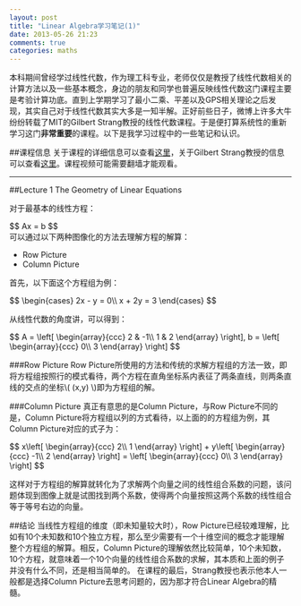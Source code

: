 ```yaml
---
layout: post
title: "Linear Algebra学习笔记(1)"
date: 2013-05-26 21:23
comments: true
categories: maths
---
```

本科期间曾经学过线性代数，作为理工科专业，老师仅仅是教授了线性代数相关的计算方法以及一些基本概念，身边的朋友和同学也普遍反映线性代数这门课程主要是考验计算功底。直到上学期学习了最小二乘、平差以及GPS相关理论之后发现，其实自己对于线性代数其实大多是一知半解。正好前些日子，微博上许多大牛纷纷转载了MIT的Gilbert Strang教授的线性代数课程。于是便打算系统性的重新学习这门**非常重要**的课程。以下是我学习过程中的一些笔记和认识。

##课程信息
关于课程的详细信息可以查看[这里][course]，关于Gilbert Strang教授的信息可以查看[这里][strang]。课程视频可能需要翻墙才能观看。

-----

##Lecture 1 The Geometry of Linear Equations

对于最基本的线性方程：
<div>
$$
	Ax = b
$$
</div>
可以通过以下两种图像化的方法去理解方程的解算：

- Row Picture
- Column Picture

首先，以下面这个方程组为例：

<div>
$$
	\begin{cases}
	2x - y = 0\\
	x + 2y = 3
	\end{cases}
$$
</div>

从线性代数的角度讲，可以得到：

<div>
$$
	A = \left[
	\begin{array}{ccc}
	2 & -1\\
	1 & 2
	\end{array}
	\right],   b = \left[
	\begin{array}{ccc}
	0\\
	3
	\end{array}
	\right]
$$
</div>

###Row Picture
Row Picture所使用的方法和传统的求解方程组的方法一致，即将方程组按照行的模式看待，两个方程在直角坐标系内表征了两条直线，则两条直线的交点的坐标\\( (x,y) \\)即为方程组的解。

###Column Picture
真正有意思的是Column Picture，与Row Picture不同的是，Column Picture将方程组以列的方式看待，以上面的的方程组为例，其Column Picture对应的式子为：

<div>
$$
	x\left[
	\begin{array}{ccc}
	2\\
	1
	\end{array}
	\right]
	+ y\left[
	\begin{array}{ccc}
	-1\\
	2
	\end{array}
	\right]
	= \left[
	\begin{array}{ccc}
	0\\
	3
	\end{array}
	\right]
$$
</div>

这样对于方程组的解算就转化为了求解两个向量之间的线性组合系数的问题，该问题体现到图像上就是试图找到两个系数，使得两个向量按照这两个系数的线性组合等于等号右边的向量。

##结论
当线性方程组的维度（即未知量较大时），Row Picture已经较难理解，比如有10个未知数和10个独立方程，那么至少需要有一个十维空间的概念才能理解整个方程组的解算。相反，Column Picture的理解依然比较简单，10个未知数，10个方程，就意味着一个10个向量的线性组合系数的求解，其本质和上面的例子并没有什么不同，还是相当简单的。
在课程的最后，Strang教授也表示他本人一般都是选择Column Picture去思考问题的，因为那才符合Linear Algebra的精髓。

[course]: http://ocw.mit.edu/courses/mathematics/18-06-linear-algebra-spring-2010/
[strang]: http://en.wikipedia.org/wiki/Gilbert_Strang
